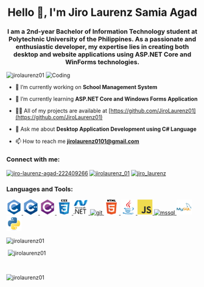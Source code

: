 <h1 align="center">Hello 👋, I'm Jiro Laurenz Samia Agad</h1>
<h3 align="center">I am a 2nd-year Bachelor of Information Technology student at Polytechnic University of the Philippines. As a passionate and enthusiastic developer, my expertise lies in creating both desktop and website applications using ASP.NET Core and WinForms technologies.</h3>
<img align="right" alt="Coding" width="400" src="https://cdn.myportfolio.com/2fcfcb103788251450a8304378dffded/a62c047f-8369-493c-ab14-71ef51bebc55_rw_1200.gif?h=e8c7ce55b326319eaca316cc1e74518f">


<p align="left"> <img src="https://komarev.com/ghpvc/?username=jirolaurenz01&label=Profile%20views&color=0e75b6&style=flat" alt="jirolaurenz01" /> </p>


- 🔭 I’m currently working on **School Management System**

- 🌱 I’m currently learning **ASP.NET Core and Windows Forms Application**

- 👨‍💻 All of my projects are available at [https://github.com/JiroLaurenz01](https://github.com/JiroLaurenz01)

- 💬 Ask me about **Desktop Application Development using C# Language**

- 📫 How to reach me **jirolaurenz0101@gmail.com**


<h3 align="left">Connect with me:</h3>
<p align="left">
<a href="https://linkedin.com/in/jiro-laurenz-agad-222409266" target="blank"><img align="center" src="https://raw.githubusercontent.com/rahuldkjain/github-profile-readme-generator/master/src/images/icons/Social/linked-in-alt.svg" alt="jiro-laurenz-agad-222409266" height="30" width="40" /></a>
<a href="https://www.codechef.com/users/jirolaurenz_01" target="blank"><img align="center" src="https://cdn.jsdelivr.net/npm/simple-icons@3.1.0/icons/codechef.svg" alt="jirolaurenz_01" height="30" width="40" /></a>
<a href="https://www.leetcode.com/jiro_laurenz" target="blank"><img align="center" src="https://raw.githubusercontent.com/rahuldkjain/github-profile-readme-generator/master/src/images/icons/Social/leet-code.svg" alt="jiro_laurenz" height="30" width="40" /></a>
</p>


<h3 align="left">Languages and Tools:</h3>
<p align="left"> <a href="https://www.cprogramming.com/" target="_blank" rel="noreferrer"> <img src="https://raw.githubusercontent.com/devicons/devicon/master/icons/c/c-original.svg" alt="c" width="40" height="40"/> </a> <a href="https://www.w3schools.com/cpp/" target="_blank" rel="noreferrer"> <img src="https://raw.githubusercontent.com/devicons/devicon/master/icons/cplusplus/cplusplus-original.svg" alt="cplusplus" width="40" height="40"/> </a> <a href="https://www.w3schools.com/cs/" target="_blank" rel="noreferrer"> <img src="https://raw.githubusercontent.com/devicons/devicon/master/icons/csharp/csharp-original.svg" alt="csharp" width="40" height="40"/> </a> <a href="https://www.w3schools.com/css/" target="_blank" rel="noreferrer"> <img src="https://raw.githubusercontent.com/devicons/devicon/master/icons/css3/css3-original-wordmark.svg" alt="css3" width="40" height="40"/> </a> <a href="https://dotnet.microsoft.com/" target="_blank" rel="noreferrer"> <img src="https://raw.githubusercontent.com/devicons/devicon/master/icons/dot-net/dot-net-original-wordmark.svg" alt="dotnet" width="40" height="40"/> </a> <a href="https://git-scm.com/" target="_blank" rel="noreferrer"> <img src="https://www.vectorlogo.zone/logos/git-scm/git-scm-icon.svg" alt="git" width="40" height="40"/> </a> <a href="https://www.w3.org/html/" target="_blank" rel="noreferrer"> <img src="https://raw.githubusercontent.com/devicons/devicon/master/icons/html5/html5-original-wordmark.svg" alt="html5" width="40" height="40"/> </a> <a href="https://www.java.com" target="_blank" rel="noreferrer"> <img src="https://raw.githubusercontent.com/devicons/devicon/master/icons/java/java-original.svg" alt="java" width="40" height="40"/> </a> <a href="https://developer.mozilla.org/en-US/docs/Web/JavaScript" target="_blank" rel="noreferrer"> <img src="https://raw.githubusercontent.com/devicons/devicon/master/icons/javascript/javascript-original.svg" alt="javascript" width="40" height="40"/> </a> <a href="https://www.microsoft.com/en-us/sql-server" target="_blank" rel="noreferrer"> <img src="https://www.svgrepo.com/show/303229/microsoft-sql-server-logo.svg" alt="mssql" width="40" height="40"/> </a> <a href="https://www.mysql.com/" target="_blank" rel="noreferrer"> <img src="https://raw.githubusercontent.com/devicons/devicon/master/icons/mysql/mysql-original-wordmark.svg" alt="mysql" width="40" height="40"/> </a> <a href="https://www.python.org" target="_blank" rel="noreferrer"> <img src="https://raw.githubusercontent.com/devicons/devicon/master/icons/python/python-original.svg" alt="python" width="40" height="40"/> </a> </p>


<p><img align="left" src="https://github-readme-stats.vercel.app/api/top-langs?username=jirolaurenz01&show_icons=true&locale=en&layout=compact" alt="jirolaurenz01" /></p>
<br>
<p>&nbsp;<img align="center" src="https://github-readme-stats.vercel.app/api?username=jirolaurenz01&show_icons=true&locale=en" alt="jirolaurenz01" /></p>
<br>
<p><img align="center" src="https://github-readme-streak-stats.herokuapp.com/?user=jirolaurenz01&" alt="jirolaurenz01" /></p>

